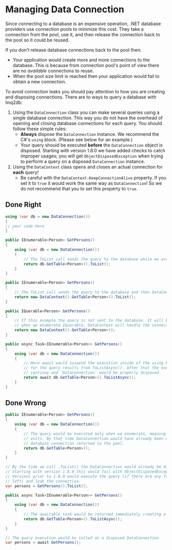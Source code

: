 # Managing Data Connection

Since connecting to a database is an expensive operation, .NET database providers use connection pools to minimize this cost. They take a connection from the pool, use it, and then release the connection back to the pool so it could be reused.

If you don't release database connections back to the pool then:

* Your application would create more and more connections to the database. This is because from connection pool's point of view there are no _available_ connections to reuse.
* When the pool size limit is reached then your application would fail to obtain a new connection.

To avoid connection leaks you should pay attention to how you are creating and disposing connections. There are to ways to query a database with linq2db:

1. Using the `DataConnection` class you can make several queries using a single database connection. This way you do not have the overhead of opening and closing database connections for each query. You should follow these simple rules:
    * **Always** dispose the `DataConnection` instance. We recommend the C#'s `using` block. (Please see below for an example.)
    * Your query should be executed **before** the `DataConnection` object is disposed. Starting with version 1.8.0 we have added checks to catch improper usages; you will get `ObjectDisposedException` when trying to perform a query on a disposed `DataConnection` instance.
2. Using the `DataContext` class opens and closes an actual connection for **each** query!
    * Be careful with the `DataContext.KeepConnectionAlive` property. If you set it to `true` it would work the same way as `DataConnection`! So we do not recommend that you to set this property to `true`.

## Done Right

```cs
using (var db = new DataConnection())
{
// your code here
}

public IEnumerable<Person> GetPersons()
{
    using (var db = new DataConnection())
    {
        // The ToList call sends the query to the database while we are still in the using block
        return db.GetTable<Person>().ToList();
    }
}

public IEnumerable<Person> GetPersons()
{
    // The ToList call sends the query to the database and then DataContext releases the connection
    return new DataContext().GetTable<Person>().ToList();
}

public IQuerable<Person> GetPersons()
{
    // If this example the query is not sent to the database. It will be executed later
    // when we enumerate IQuerable. DataContext will handle the connection release properly.
    return new DataContext().GetTable<Person>();
}

public async Task<IEnumerable<Person>> GetPersons()
{
    using (var db = new DataConnection())
    {
        // Here await would suspend the execution inside of the using block while waiting 
        // for the query results from ToListAsync(). After that the execution would
        // continue and `DataConnection` would be properly disposed.
        return await db.GetTable<Person>().ToListAsync(); 
    }
}

```

## Done Wrong

```cs
public IEnumerable<Person> GetPersons()
{
    using (var db = new DataConnection())
    {
        // The query would be executed only when we enumerate, meaning after this function
        // exits. By that time DataConnection would have already been disposed and the 
        // database connection returned to the pool.
        return db.GetTable<Person>();
    }
}

// By the time we call .ToList() the DataConnection would already be disposed.
// Starting with version 1.8.0 this would fail with ObjectDisposedException.
// Versions prior to 1.8.0 would execute the query (if there are any free connections
// left) and leak the connection.
var persons = GetPersons().ToList();
```

```cs
public async Task<IEnumerable<Person>> GetPersons()
{
    using (var db = new DataConnection())
    {
        // The awaitable task would be returned immediately creating a race condition.
        return db.GetTable<Person>().ToListAsync();
    }
}

// The query execution would be called on a disposed DataConnection
var persons = await GetPersons();
```
